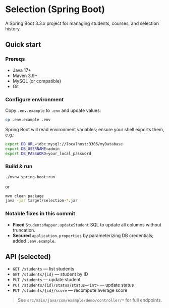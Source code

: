 # Selection (Spring Boot)

A Spring Boot 3.3.x project for managing students, courses, and selection history.

## Quick start

### Prereqs
- Java 17+
- Maven 3.9+
- MySQL (or compatible)
- Git

### Configure environment
Copy `.env.example` to `.env` and update values:

```bash
cp .env.example .env
```

Spring Boot will read environment variables; ensure your shell exports them, e.g.:

```bash
export DB_URL=jdbc:mysql://localhost:3306/myDatabase
export DB_USERNAME=admin
export DB_PASSWORD=your_local_password
```

### Build & run

```bash
./mvnw spring-boot:run
```

or

```bash
mvn clean package
java -jar target/selection-*.jar
```

### Notable fixes in this commit
- **Fixed** `StudentsMapper.updateStudent` SQL to update all columns without truncation.
- **Secured** `application.properties` by parameterizing DB credentials; added `.env.example`.

## API (selected)
- `GET /students` — list students
- `GET /students/{id}` — student by ID
- `PUT /students` — update student
- `PUT /students/{id}/status?status=<int>` — update status
- `PUT /students/{id}/score` — recompute average score

> See `src/main/java/com/example/demo/controller/*` for full endpoints.

